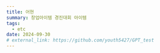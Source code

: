 ```yaml
---
title: 어현
summary: 창업아이템 경진대회 아이템
tags:
  - etc
date: 2024-09-30
# external_link: https://github.com/youth5427/GPT_test
---
```

